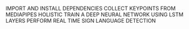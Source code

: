 IMPORT AND INSTALL DEPENDENCIES
COLLECT KEYPOINTS FROM MEDIAPIPES HOLISTIC
TRAIN A DEEP NEURAL NETWORK USING LSTM LAYERS
PERFORM REAL TIME SIGN LANGUAGE DETECTION
